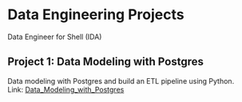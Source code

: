 # Data Engineering Projects
Data Engineer for Shell (IDA)

## Project 1: Data Modeling with Postgres
Data modeling with Postgres and build an ETL pipeline using Python.\
Link: [Data_Modeling_with_Postgres](https://github.com/ajaysinghthakur/udacity_data_engineering/tree/main/sparkify_postgress)
